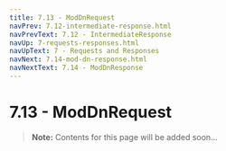 ```yaml
---
title: 7.13 - ModDnRequest
navPrev: 7.12-intermediate-response.html
navPrevText: 7.12 - IntermediateResponse
navUp: 7-requests-responses.html
navUpText: 7 - Requests and Responses
navNext: 7.14-mod-dn-response.html
navNextText: 7.14 - ModDnResponse
---
```


# 7.13 - ModDnRequest

>**Note:** Contents for this page will be added soon...